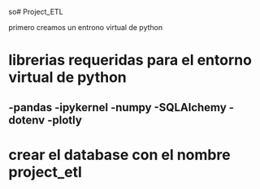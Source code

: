so# Project_ETL

primero creamos un entrono virtual de python

# librerias requeridas para el entorno virtual de python
-pandas
-ipykernel
-numpy
-SQLAlchemy
-dotenv
-plotly
-

# crear el database con el nombre project_etl
